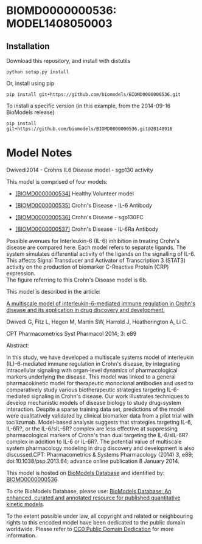 # BIOMD0000000536: MODEL1408050003

## Installation

Download this repository, and install with distutils

`python setup.py install`

Or, install using pip

`pip install git+https://github.com/biomodels/BIOMD0000000536.git`

To install a specific version (in this example, from the 2014-09-16 BioModels release)

`pip install git+https://github.com/biomodels/BIOMD0000000536.git@20140916`


# Model Notes


Dwivedi2014 - Crohns IL6 Disease model - sgp130 activity

This model is comprised of four models:  

  * [[BIOMD0000000534]](http://www.ebi.ac.uk/biomodels-main/BIOMD0000000534) Healthy Volunteer model   

  * [[BIOMD0000000535]](http://www.ebi.ac.uk/biomodels-main/BIOMD0000000535) Crohn's Disease - IL-6 Antibody   

  * [[BIOMD0000000536]](http://www.ebi.ac.uk/biomodels-main/BIOMD0000000536) Crohn's Disease - sgp130FC
  * [[BIOMD0000000537]](http://www.ebi.ac.uk/biomodels-main/BIOMD0000000537) Crohn's Disease - IL-6Ra Antibody   

Possible avenues for Interleukin-6 (IL-6) inhibition in treating Crohn's
disease are compared here. Each model refers to separate ligands. The system
simulates differential activity of the ligands on the signalling of IL-6. This
affects Signal Transducer and Activator of Transcription 3 (STAT3) activity on
the production of biomarker C-Reactive Protein (CRP) expression.  
The figure referring to this Crohn's Disease model is 6b.  

This model is described in the article:

[A multiscale model of interleukin-6-mediated immune regulation in Crohn's
disease and its application in drug discovery and
development.](http://identifiers.org/pubmed/24402116)

Dwivedi G, Fitz L, Hegen M, Martin SW, Harrold J, Heatherington A, Li C.

CPT Pharmacometrics Syst Pharmacol 2014; 3: e89

Abstract:

In this study, we have developed a multiscale systems model of interleukin
(IL)-6-mediated immune regulation in Crohn's disease, by integrating
intracellular signaling with organ-level dynamics of pharmacological markers
underlying the disease. This model was linked to a general pharmacokinetic
model for therapeutic monoclonal antibodies and used to comparatively study
various biotherapeutic strategies targeting IL-6-mediated signaling in Crohn's
disease. Our work illustrates techniques to develop mechanistic models of
disease biology to study drug-system interaction. Despite a sparse training
data set, predictions of the model were qualitatively validated by clinical
biomarker data from a pilot trial with tocilizumab. Model-based analysis
suggests that strategies targeting IL-6, IL-6R?, or the IL-6/sIL-6R? complex
are less effective at suppressing pharmacological markers of Crohn's than dual
targeting the IL-6/sIL-6R? complex in addition to IL-6 or IL-6R?. The
potential value of multiscale system pharmacology modeling in drug discovery
and development is also discussed.CPT: Pharmacometrics & Systems Pharmacology
(2014) 3, e89; doi:10.1038/psp.2013.64; advance online publication 8 January
2014.

This model is hosted on [BioModels Database](http://www.ebi.ac.uk/biomodels/)
and identified by:
[BIOMD0000000536](http://identifiers.org/biomodels.db/BIOMD0000000536).

To cite BioModels Database, please use: [BioModels Database: An enhanced,
curated and annotated resource for published quantitative kinetic
models](http://identifiers.org/pubmed/20587024).

To the extent possible under law, all copyright and related or neighbouring
rights to this encoded model have been dedicated to the public domain
worldwide. Please refer to [CC0 Public Domain
Dedication](http://creativecommons.org/publicdomain/zero/1.0/) for more
information.


